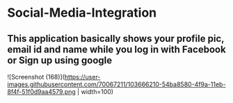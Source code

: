# Social-Media-Integration

## This application basically shows your profile pic, email id and name while you log in with Facebook or Sign up using google

![Screenshot (168)](https://user-images.githubusercontent.com/70067211/103666210-54ba8580-4f9a-11eb-8f4f-51f0d9aa4579.png | width=100)
